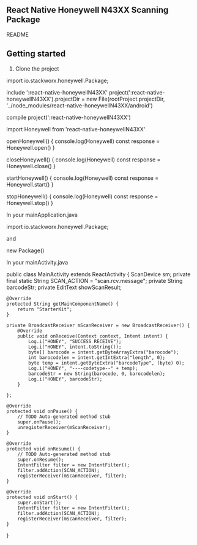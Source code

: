 ## React Native Honeywell N43XX Scanning Package
README

## Getting started
1. Clone the project

import io.stackworx.honeywell.Package;

include ':react-native-honeywellN43XX'
project(':react-native-honeywellN43XX').projectDir = new File(rootProject.projectDir, '../node_modules/react-native-honeywellN43XX/android')

compile project(':react-native-honeywellN43XX')


import Honeywell from 'react-native-honeywellN43XX'

  openHoneywell() {
    console.log(Honeywell)
    const response = Honeywell.open()
  }

  closeHoneywell() {
    console.log(Honeywell)
    const response = Honeywell.close()
  }

  startHoneywell() {
    console.log(Honeywell)
    const response = Honeywell.start()
  }


  stopHoneywell() {
    console.log(Honeywell)
    const response = Honeywell.stop()
  }
  
  
In your mainApplication.java
  
  import io.stackworx.honeywell.Package;
  
  and
  
  new Package()
  
  
In your mainActivity.java
  
  
public class MainActivity extends ReactActivity {
    ScanDevice sm;
    private final static String SCAN_ACTION = "scan.rcv.message";
    private String barcodeStr;
    private EditText showScanResult;

    @Override
    protected String getMainComponentName() {
        return "StarterKit";
    }

    private BroadcastReceiver mScanReceiver = new BroadcastReceiver() {
        @Override
        public void onReceive(Context context, Intent intent) {
            Log.i("HONEY", "SUCCESS RECEIVE");
            Log.i("HONEY", intent.toString());
            byte[] barocode = intent.getByteArrayExtra("barocode");
            int barocodelen = intent.getIntExtra("length", 0);
            byte temp = intent.getByteExtra("barcodeType", (byte) 0);
            Log.i("HONEY", "----codetype--" + temp);
            barcodeStr = new String(barocode, 0, barocodelen);
            Log.i("HONEY", barcodeStr);
        }

    };

    @Override
    protected void onPause() {
        // TODO Auto-generated method stub
        super.onPause();
        unregisterReceiver(mScanReceiver);
    }

    @Override
    protected void onResume() {
        // TODO Auto-generated method stub
        super.onResume();
        IntentFilter filter = new IntentFilter();
        filter.addAction(SCAN_ACTION);
        registerReceiver(mScanReceiver, filter);
    }

    @Override
    protected void onStart() {
        super.onStart();
        IntentFilter filter = new IntentFilter();
        filter.addAction(SCAN_ACTION);
        registerReceiver(mScanReceiver, filter);
    }
}
